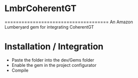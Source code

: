# LmbrCoherentGT
=====================================
An Amazon Lumberyard gem for integrating CoherentGT

Installation / Integration
==========================
* Paste the folder into the dev/Gems folder
* Enable the gem in the project configurator
* Compile


